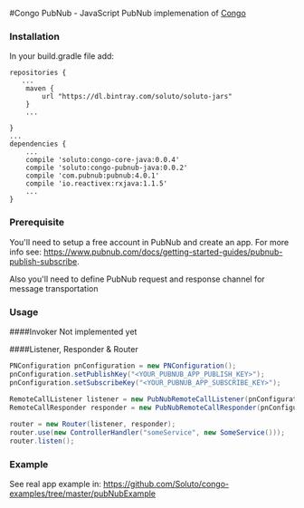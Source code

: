 
#Congo PubNub - JavaScript
PubNub implemenation of [Congo](https://github.com/Soluto/congo-core)

### Installation
In your build.gradle file add:
```
repositories {
   ...
    maven {
        url "https://dl.bintray.com/soluto/soluto-jars"
    }
    ...

}
...
dependencies {
    ...
    compile 'soluto:congo-core-java:0.0.4'
    compile 'soluto:congo-pubnub-java:0.0.2'
    compile 'com.pubnub:pubnub:4.0.1'
    compile 'io.reactivex:rxjava:1.1.5'
    ...
}
```

### Prerequisite
You'll need to setup a free account in PubNub and create an app. For more info see: https://www.pubnub.com/docs/getting-started-guides/pubnub-publish-subscribe.

Also you'll need to define PubNub request and response channel for message transportation 

### Usage
####Invoker
Not implemented yet

####Listener, Responder & Router
```java
PNConfiguration pnConfiguration = new PNConfiguration();
pnConfiguration.setPublishKey("<YOUR_PUBNUB_APP_PUBLISH_KEY>");
pnConfiguration.setSubscribeKey("<YOUR_PUBNUB_APP_SUBSCRIBE_KEY>");
  
RemoteCallListener listener = new PubNubRemoteCallListener(pnConfiguration, "<YOUR_REQUEST_CHANNEL>");
RemoteCallResponder responder = new PubNubRemoteCallResponder(pnConfiguration,"YOUR_RESPONSE_CHANNEL");

router = new Router(listener, responder);
router.use(new ControllerHandler("someService", new SomeService()));
router.listen();
````

### Example
See real app example in: https://github.com/Soluto/congo-examples/tree/master/pubNubExample


